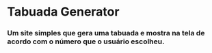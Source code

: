 # Tabuada Generator

### Um site simples que gera uma tabuada e mostra na tela de acordo com o número que o usuário escolheu.